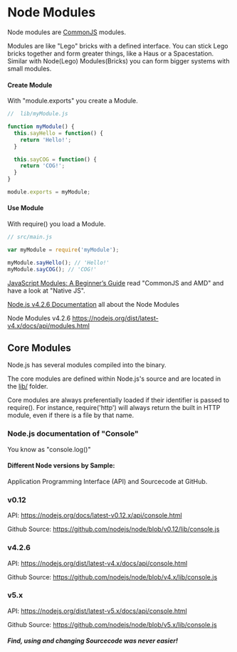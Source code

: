 # Node Modules

Node modules are [CommonJS](http://www.commonjs.org/) modules.

Modules are like "Lego" bricks with a defined interface.
You can stick Lego bricks together and form greater things, like a Haus or a Spacestation.
Similar with Node(Lego) Modules(Bricks) you can form bigger systems with small modules.

#### Create Module
With "module.exports" you create a Module.
```javascript
//  lib/myModule.js

function myModule() {
  this.sayHello = function() {
    return 'Hello!';
  }

  this.sayCOG = function() {
    return 'COG!';
  }
}

module.exports = myModule;
```


#### Use Module
With require() you load a Module.
```javascript
// src/main.js

var myModule = require('myModule');

myModule.sayHello(); // 'Hello!'
myModule.sayCOG(); // 'COG!'
```


[JavaScript Modules: A Beginner’s Guide](https://medium.freecodecamp.com/javascript-modules-a-beginner-s-guide-783f7d7a5fcc#.fb8nzyo9w)
read "CommonJS and AMD" and have a look at "Native JS".

[Node.js v4.2.6 Documentation](https://nodejs.org/dist/latest-v4.x/docs/api/) all about the Node Modules


Node Modules v4.2.6
https://nodejs.org/dist/latest-v4.x/docs/api/modules.html

## Core Modules
Node.js has several modules compiled into the binary.

The core modules are defined within Node.js's source and are located in the [lib/](https://github.com/nodejs/node/tree/v5.x/lib) folder.

Core modules are always preferentially loaded if their identifier is passed to require(). For instance, require('http') 
will always return the built in HTTP module, even if there is a file by that name.



### Node.js documentation of "Console"

You know as "console.log()"

#### Different Node versions by Sample:

Application Programming Interface (API) and Sourcecode at GitHub.

### v0.12
API: https://nodejs.org/docs/latest-v0.12.x/api/console.html

Github Source: https://github.com/nodejs/node/blob/v0.12/lib/console.js

### v4.2.6

API: https://nodejs.org/dist/latest-v4.x/docs/api/console.html

Github Source: https://github.com/nodejs/node/blob/v4.x/lib/console.js

### v5.x

API: https://nodejs.org/dist/latest-v5.x/docs/api/console.html

Github Source: https://github.com/nodejs/node/blob/v5.x/lib/console.js


##### Find, using and changing Sourcecode was never easier!